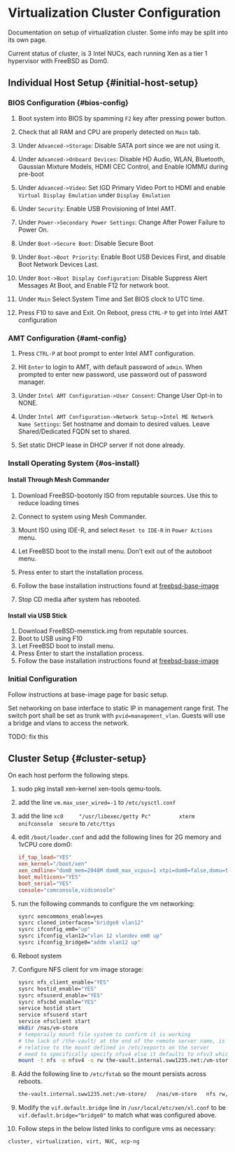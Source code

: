 # Virtualization Cluster Configuration

Documentation on setup of virtualization cluster. Some info may be split into
its own page.

Current status of cluster, is 3 Intel NUCs, each running Xen as a tier 1
hypervisor with FreeBSD as Dom0.

## Individual Host Setup {#initial-host-setup}

### BIOS Configuration {#bios-config}

1.	Boot system into BIOS by spamming `F2` key after pressing power button.

2.	Check that all RAM and CPU are properly detected on `Main` tab.

3.	Under `Advanced->Storage`: Disable SATA port since we are not using it.

4.	Under `Advanced->Onboard Devices`: Disable HD Audio, WLAN, Bluetooth,
	Gaussian Mixture Models, HDMI CEC Control, and Enable IOMMU during pre-boot

5.	Under `Advanced->Video`: Set IGD Primary Video Port to HDMI and enable
	`Virtual Display Emulation` under `Display Emulation`

6.	Under `Security`: Enable USB Provisioning of Intel AMT.

7.	Under `Power->Secondary Power Settings`: Change After Power Failure to
	Power On.

8.	Under `Boot->Secure Boot`: Disable Secure Boot

9.	Under `Boot->Boot Priority`: Enable Boot USB Devices First, and disable
	Boot Network Devices Last.

10.	Under `Boot->Boot Display Configuration`: Disable Suppress Alert
	Messages At Boot, and Enable F12 for network boot.

11.	Under `Main` Select System Time and Set BIOS clock to UTC time.

12.	Press F10 to save and Exit. On Reboot, press `CTRL-P` to get into Intel AMT configuration

### AMT Configuration {#amt-config}

1.	Press `CTRL-P` at boot prompt to enter Intel AMT configuration.

2.	Hit `Enter` to login to AMT, with default password of `admin`. When
	prompted to enter new password, use password out of password manager.

3.	Under `Intel AMT Configuration->User Consent`: Change User Opt-in to NONE.

4.	Under `Intel AMT Configuration->Network Setup->Intel ME Network Name
	Settings`: Set hostname and domain to desired values. Leave
	Shared/Dedicated FQDN set to shared.

5.	Set static DHCP lease in DHCP server if not done already.

### Install Operating System {#os-install}

#### Install Through Mesh Commander

1.	Download FreeBSD-bootonly ISO from reputable sources. Use this to reduce loading times

2.	Connect to system using Mesh Commander.

3.	Mount ISO using IDE-R, and select `Reset to IDE-R` in `Power Actions` menu.

4.	Let FreeBSD boot to the install menu. Don't exit out of the autoboot menu.

5.	Press enter to start the installation process.

6.	Follow the base installation instructions found at
	[freebsd-base-image](./build-script-notes-base-freebsd-image.md)

7.	Stop CD media after system has rebooted.

#### Install via USB Stick

1.	Download FreeBSD-memstick.img from reputable sources.
2.	Boot to USB using F10
3.	Let FreeBSD boot to install menu.
4.	Press Enter to start the installation process.
5.	Follow the base installation instructions found at
	[freebsd-base-image](./build-script-notes-base-freebsd-image.md)

### Initial Configuration

Follow instructions at base-image page for basic setup.

Set networking on base interface to static IP in management range first.
The switch port shall be set as trunk with `pvid=management_vlan`.
Guests will use a bridge and vlans to access the network.

TODO: fix this


## Cluster Setup {#cluster-setup}

On each host perform the following steps.

1.	sudo pkg install xen-kernel xen-tools qemu-tools.
2.	add the line `vm.max_user_wired=-1` to `/etc/sysctl.conf`
3.	add the line `xc0     "/usr/libexec/getty Pc"         xterm   onifconsole  secure` to `/etc/ttys`
4.	edit `/boot/loader.conf` and add the following lines for 2G memory and 1vCPU core dom0:

	```conf
	if_tap_load="YES"
	xen_kernel="/boot/xen"
	xen_cmdline="dom0_mem=2048M dom0_max_vcpus=1 xtpi=dom0=false,domu=true cpuidle dom0=pvh com1=115200,8n1 guest_loglvl=all loglvl=all console=vga,com1"
	boot_multicons="YES"
	boot_serial="YES"
	console="comconsole,vidconsole"
	```

5.	run the following commands to configure the vm networking:

	```sh
	sysrc xencommons_enable=yes
	sysrc cloned_interfaces="bridge0 vlan12"
	sysrc ifconfig_em0="up"
	sysrc ifconfig_vlan12="vlan 12 vlandev em0 up"
	sysrc ifconfig_bridge0="addm vlan12 up"
	```

6.	Reboot system
7.	Configure NFS client for vm image storage:

	```sh
	sysrc nfs_client_enable="YES"
	sysrc hostid_enable="YES"
	sysrc nfsuserd_enable="YES"
	sysrc nfscbd_enable="YES"
	service hostid start
	service nfsuserd start
	service nfsclient start
	mkdir /nas/vm-store
	# temporaily mount file system to confirm it is working
	# the lack of /the-vault/ at the end of the remote server name, is because this is
	# relative to the mount defined in /etc/exports on the server
	# need to specifically specify nfsv4 else it defaults to nfsv3 which causes confusing errors
	mount -t nfs -o nfsv4 -o rw the-vault.internal.sww1235.net:/vm-store/ /nas/vm-store
	```

8.	Add the following line to `/etc/fstab` so the mount persists across reboots.

	```sh
	the-vault.internal.sww1235.net:/vm-store/	/nas/vm-store	nfs	rw,nfsv4	0	0
	```

9.	Modify the `vif.default.bridge` line in `/usr/local/etc/xen/xl.conf` to be
	`vif.default.bridge="bridge0"` to match what was configured above.
10.	Follow steps in the below listed links to configure vms as necessary:

```tags
cluster, virtualization, virt, NUC, xcp-ng
```
